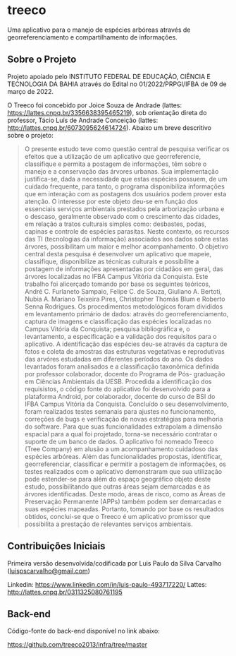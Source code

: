 # treeco

Uma aplicativo para o manejo de espécies arbóreas através de georreferenciamento e compartilhamento de informações.

## Sobre o Projeto

Projeto apoiado pelo INSTITUTO FEDERAL DE EDUCAÇÃO, CIÊNCIA E TECNOLOGIA DA BAHIA através do Edital no 01/2022/PRPGI/IFBA de 09 de março de 2022.

O Treeco foi concebido por Joice Souza de Andrade (lattes: https://lattes.cnpq.br/3356638395465219), sob orientação direta do professor, Tácio Luís de Andrade Conceição (lattes: http://lattes.cnpq.br/6073095624614724). Abaixo um breve descritivo sobre o projeto:

> O presente estudo teve como questão central de pesquisa verificar os efeitos que a utilização de um aplicativo que georreferencie, classifique e permita a postagem de informações, têm sobre o manejo e a conservação das árvores urbanas. Sua implementação justifica-se, dada a necessidade que estas espécies possuem, de um cuidado frequente, para tanto, o programa disponibiliza informações que em interação com as postagens dos usuários podem prover esta atenção. O interesse por este objeto deu-se em função dos essenciais serviços ambientais prestados pela arborização urbana e o descaso, geralmente observado com o crescimento das cidades, em relação a tratos culturais simples como: desbastes, podas, capinas e controle de espécies parasitas. Neste contexto, os recursos das TI (tecnologias da informação) associados aos dados sobre estas árvores, possibilitam um maior e melhor acompanhamento. O objetivo central desta pesquisa é desenvolver um aplicativo que mapeie, classifique, disponibilize as técnicas culturais e possibilite a postagem de informações apresentadas por cidadãos em geral, das árvores localizadas no IFBA Campus Vitória da Conquista. Este trabalho foi alicerçado tomando por base os seguintes teóricos, André C. Furlaneto Sampaio, Felipe C. de Souza, Giuliano A. Bertoti, Nubia A. Mariano Teixeira Pires, Christopher Thomás Blum e Roberto Senna Rodrigues. Os procedimentos metodológicos foram divididos em levantamento primário de dados: através do georreferenciamento, captura de imagens e classificação das espécies localizadas no Campus Vitória da Conquista; pesquisa bibliográfica e, o levantamento, a especificação e a validação dos requisitos para o aplicativo. A identificação das espécies deu-se através da captura de fotos e coleta de amostras das estruturas vegetativas e reprodutivas das arvóres estudadas em diferentes períodos do ano. Os dados levantados foram analisados e a classificação taxonômica definida por professor colaborador, docente do Programa de Pós- graduação em Ciências Ambientais da UESB. Procedida a identificação dos requisistos, o código fonte do aplicativo foi desenvolvido para a plataforma Android, por colaborador, docente do curso de BSI do IFBA Campus Vitória da Conquista. Concluído o seu desenvolvimento, foram realizados testes semanais para ajustes no funcionamento, correções de bugs e verificação de novas estratégias para melhoria do software. Para que suas funcionalidades extrapolam a dimensão espacial para a qual foi projetado, torna-se necessário contratar o suporte de um banco de dados. O aplicativo foi nomeado Treeco (Tree Company) em alusão a um acompanhamento cuidadoso das espécies arbóreas. Além das funcionalidades propostas, identificar, georreferenciar, classificar e permitir a postagem de informações, os testes realizados com o aplicativo demonstraram que sua utilização pode estender-se para além do espaço geográfico objeto deste estudo, possibilitando que outras áreas sejam demarcadas e as árvores identificadas. Deste modo, áreas de risco, como as Áreas de Preservação Permanente (APPs) também podem ser demarcadas e suas espécies mapeadas. Portanto, tomando por base os resultados obtidos, conclui-se que o Treeco é um aplicativo promissor que possibilita a prestação de relevantes serviços ambientais.  

## Contribuições Iniciais

Primeira versão desenvolvida/codificada por Luis Paulo da Silva Carvalho (luispscarvalho@gmail.com)

Linkedin: https://www.linkedin.com/in/luis-paulo-493717220/
Lattes: http://lattes.cnpq.br/0311325080761195

## Back-end

Código-fonte do back-end disponível no link abaixo:

https://github.com/treeco2013/infra/tree/master